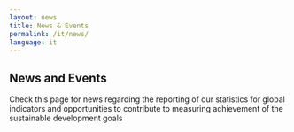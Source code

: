 ```yaml
---
layout: news
title: News & Events
permalink: /it/news/
language: it
---
```


## News and Events
Check this page for news regarding the reporting of our statistics for global indicators and opportunities to contribute to measuring achievement of the sustainable development goals
